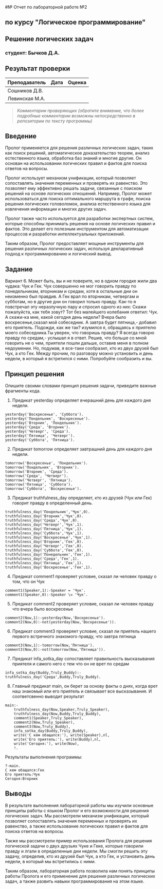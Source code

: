 #№ Отчет по лабораторной работе №2
## по курсу "Логическое программирование"

## Решение логических задач

### студент: Бычков Д.А.

## Результат проверки

| Преподаватель     | Дата         |  Оценка       |
|-------------------|--------------|---------------|
| Сошников Д.В. |              |               |
| Левинская М.А.|              |               |

> *Комментарии проверяющих (обратите внимание, что более подробные комментарии возможны непосредственно в репозитории по тексту программы)*


## Введение

Пролог применяется для решения различных логических задач, таких как поиск решений, автоматическое доказательство теорем, анализ естественного языка, обработка баз знаний и многие другие. Он основан на использовании логических правил и фактов для поиска ответов на вопросы.

Пролог использует механизм унификации, который позволяет сопоставлять значения переменных и проверять их равенство. Это позволяет ему эффективно решать задачи, связанные с поиском решений на основе логических отношений. Например, Пролог может использоваться для поиска оптимального маршрута в графе, поиска решения логических головоломок, анализа естественного языка для извлечения информации и многих других задач.

Пролог также часто используется для разработки экспертных систем, которые способны принимать решения на основе логических правил и фактов. Это делает его полезным инструментом для автоматизации процессов и разработки интеллектуальных приложений.

Таким образом, Пролог предоставляет мощные инструменты для решения различных логических задач, используя декларативный подход к программированию и логический вывод.

## Задание

Вариант 6. Может быть, вы и не поверите, но в одном городке жили два чудака: Чук и Гек. Чук совершенно не мог говорить правду по понедельникам, вторникам и средам, хотя в остальные дни он неизменно был правдив. А Гек врал по вторникам, четвергам и субботам, но в другие дни он говорил только правду. Как-то я повстречал эту неразлучную пару и спросил одного из них: Скажи пожалуйста, как тебя зовут? Тот без малейшего колебания ответил: Чук. А скажи-ка мне, какой сегодня день недели? Вчера было воскресенье,сказал мой собеседник. А завтра будет пятница,- добавил его приятель. Подожди, как же так? изумился я, обращаясь к приятелю моего собеседника.Ты уверен, что говоришь правду? Я всегда говорю правду по средам,- услышал я в ответ. Решив, что больше со мной говорить не о чем, приятели пошли дальше, оставив меня в полном недоумении. Но, подумав, я все-таки сообразил, кто из двух друзей был Чук, а кто Гек. Между прочим, по разговору можно установить и день недели, в который я встретился с ними. Попробуйте сообразить и вы.

## Принцип решения

Опишите своими словами принцип решения задачи, приведите важные фрагменты кода.
1. Предикат yesterday определяет вчерашний день для каждого дня недели.
```
yesterday('Воскресенье', 'Суббота').
yesterday('Пондельник', 'Воскресенье').
yesterday('Вторник', 'Пондельник').
yesterday('Среда', 'Вторник').
yesterday('Четверг', 'Среда').
yesterday('Пятница', 'Четверг').
yesterday('Суббота', 'Пятница').
```
2. Предикат tomorrow определяет завтрашний день для каждого дня недели.
```
tomorrow('Воскресенье', 'Пондельник').
tomorrow('Пондельник', 'Вторник').
tomorrow('Вторник', 'Среда').
tomorrow('Среда', 'Четверг').
tomorrow('Четверг', 'Пятница').
tomorrow('Пятница', 'Суббота').
tomorrow('Суббота', 'Воскресенье').
```
3. Предикат truthfulness_day определяет, кто из друзей (Чук или Гек) говорит правду в определенный день.
```
truthfulness_day('Пондельник','Чук',0).
truthfulness_day('Вторник','Чук',0).
truthfulness_day('Среда','Чук',0).
truthfulness_day('Четверг','Чук',1).
truthfulness_day('Пятница','Чук',1).
truthfulness_day('Суббота','Чук',1).
truthfulness_day('Воскресенье','Чук',1).
truthfulness_day('Вторник','Гек',0).
truthfulness_day('Четверг','Гек',0).
truthfulness_day('Суббота','Гек',0).
truthfulness_day('Понедельник','Гек',1).
truthfulness_day('Среда','Гек',1).
truthfulness_day('Пятница','Гек',1).
truthfulness_day('Воскресенье','Гек',1).
```
4. Предикат comment1 проверяет условие, сказал ли человек правду о том, что он Чук
```
comment1(Speaker,1):-Speaker = 'Чук'.
comment1(Speaker,0):-Speaker \= 'Чук'.
```
5. Предикат comment2 проверяет условие, сказал ли человек правду что вчера было воскресенье
```
comment2(Now,1):-yesterday(Now,'Воскресенье').
comment2(Now,0):-not(yesterday(Now,'Воскресенье')).
```
6. Предикат comment3 проверяет условие, сказал ли приятель нашего первого встречного знакомого правду, что завтра пятница
```
comment3(Now,1):-tomorrow(Now,'Пятница').
comment3(Now,0):-not(tomorrow(Now,'Пятница')).
```
7. Предикат infa_sotka_day сопоставляет правильность высказывания приятеля и самого него с тем что он не врет по средам
```
infa_sotka_day(Buddy,Truly_Buddy):-truthfulness_day('Среда',Buddy,Truly_Buddy).
```
8. Главный предикат main, он берет за основу факты о днях, когда врет наш знакомый или его приятель и связывает все высказывания. И соответсвенно выводит результат
```
main:-
    truthfulness_day(Now,Speaker,Truly_Speaker),
    truthfulness_day(Now,Buddy,Truly_Buddy),
    comment1(Speaker,Truly_Speaker),
    comment2(Now,Truly_Speaker),
    comment3(Now,Truly_Buddy),
    infa_sotka_day(Buddy,Truly_Buddy),
    write('С кем обащался:'), write(Speaker),nl,
    write('Его приятель:'), write(Buddy),nl,
    write('Сегодня:'), write(Now),
    !.
```
Результаты выполнения программы:
```
?-main.
С кем обащался:Гек
Его приятель:Чук
Сегодня:Вторник
```
## Выводы
В результате выполнения лабораторной работы мы изучили основные принципы работы с языком Пролог и его возможности для решения логических задач. Мы рассмотрели механизм унификации, который позволяет сопоставлять значения переменных и проверять их равенство, а также использование логических правил и фактов для поиска ответов на вопросы.

Также мы рассмотрели пример использования Пролога для решения логической задачи о двух друзьях Чуке и Геке, которые говорили правду и лгали в определенные дни недели. Мы смогли решить эту задачу, определив, кто из друзей был Чук, а кто Гек, и установить день недели, в который мы встретились с ними.

Таким образом, лабораторная работа позволила нам понять принципы работы Пролога и его применение для решения различных логических задач, а также развить навыки программирования на этом языке.




